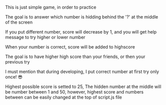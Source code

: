 This is just simple game, in order to practice

The goal is to answer which number is hidding behind the '?' at the middle of the screen

If you put different number, score will decrease by 1, and you will get help message to try higher or lower number

When your number is correct, score will be added to highscore

The goal is to have higher high score than your friends, or then your previous try

I must mention that during developing, I put correct number at first try only once! 😎

Highest possible score is setted to 25,
The hidden number at the middle will be number between 1 and 50,
however, highest score and numbers between can be easily changed at the top of script.js file

